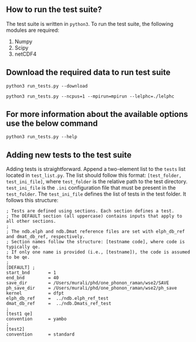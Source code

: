 ## How to run the test suite?
The test suite is written in ```python3```. To run the test suite, the following modules are required: <br/>
1) Numpy <br/>
2) Scipy <br/>
3) netCDF4 <br/>


## Download the required data to run test suite
```properties
python3 run_tests.py --download
```

```properties
python3 run_tests.py --ncpus=1 --mpirun=mpirun --lelphc=./lelphc
```
## For more information about the available options use the below command
```
python3 run_tests.py --help 
``` 

## Adding new tests to the test suite
Adding tests is straightforward. Append a two-element list to the ```tests``` list located in ```test_list.py```. 
The list should follow this format: ```[test_folder, test_ini_file]```, where ```test_folder``` is the relative 
path to the test directory. ```test_ini_file``` is the ```.ini``` configuration file that must be present in the 
```test_folder```. The ```test_ini_file``` defines the list of tests in the test folder. It follows this structure:


```dosini
; Tests are defined using sections. Each section defines a test.
; The DEFAULT section (all uppercase) contains inputs that apply to all other sections.
;
; The ndb.elph and ndb.Dmat reference files are set with elph_db_ref and dmat_db_ref, respectively.
; Section names follow the structure: [testname code], where code is typically qe. 
; If only one name is provided (i.e., [testname]), the code is assumed to be qe.
;
[DEFAULT] ; 
start_bnd       = 1 
end_bnd         = 40 
save_dir        = /Users/murali/phd/one_phonon_raman/wse2/SAVE  
ph_save_dir     = /Users/murali/phd/one_phonon_raman/wse2/ph_save  
kernel          = dfpt
elph_db_ref     =  ../ndb.elph_ref_test
dmat_db_ref     =  ../ndb.Dmats_ref_test
;
[test1 qe]
convention      = yambo
;
[test2]
convention      = standard
```



